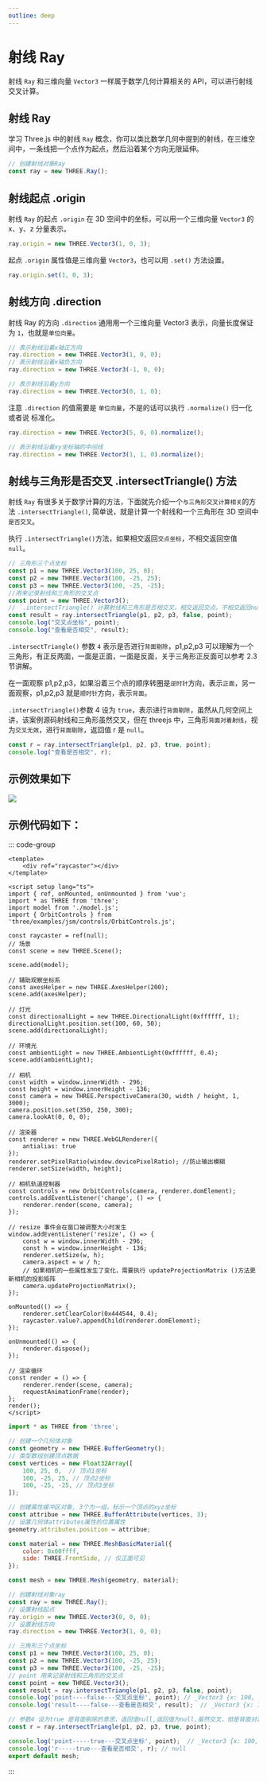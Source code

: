```yaml
---
outline: deep
---
```


# 射线 Ray

射线 `Ray` 和三维向量 `Vector3` 一样属于数学几何计算相关的 API，可以进行射线交叉计算。

## 射线 Ray

学习 Three.js 中的射线 `Ray` 概念，你可以类比数学几何中提到的射线，在三维空间中，一条线把一个点作为起点，然后沿着某个方向无限延伸。

```js
// 创建射线对象Ray
const ray = new THREE.Ray();
```

## 射线起点 .origin

射线 `Ray` 的起点 `.origin` 在 3D 空间中的坐标，可以用一个三维向量 `Vector3` 的 x、y、z 分量表示。

```js
ray.origin = new THREE.Vector3(1, 0, 3);
```

起点 `.origin` 属性值是三维向量 `Vector3`，也可以用 `.set()` 方法设置。

```js
ray.origin.set(1, 0, 3);
```

## 射线方向 .direction

射线 Ray 的方向 `.direction` 通用用一个三维向量 Vector3 表示，向量长度保证为 `1`，也就是`单位向量`。

```js
// 表示射线沿着x轴正方向
ray.direction = new THREE.Vector3(1, 0, 0);
// 表示射线沿着x轴负方向
ray.direction = new THREE.Vector3(-1, 0, 0);

// 表示射线沿着y方向
ray.direction = new THREE.Vector3(0, 1, 0);
```

注意 `.direction` 的值需要是 `单位向量`，不是的话可以执行 `.normalize()` 归一化 或者说 标准化。

```js
ray.direction = new THREE.Vector3(5, 0, 0).normalize();
```

```js
// 表示射线沿着xy坐标轴的中间线
ray.direction = new THREE.Vector3(1, 1, 0).normalize();
```

## 射线与三角形是否交叉 .intersectTriangle() 方法

射线 `Ray` 有很多关于数学计算的方法，下面就先介绍一个`与三角形交叉计算相关`的方法 `.intersectTriangle()`, 简单说，就是计算一个射线和一个三角形在 3D 空间中`是否交叉`。

执行 `.intersectTriangle()`方法，如果相交返回`交点坐标`，不相交返回空值 `null`。

```js
// 三角形三个点坐标
const p1 = new THREE.Vector3(100, 25, 0);
const p2 = new THREE.Vector3(100, -25, 25);
const p3 = new THREE.Vector3(100, -25, -25);
//用来记录射线和三角形的交叉点
const point = new THREE.Vector3();
// `.intersectTriangle()`计算射线和三角形是否相交叉，相交返回交点，不相交返回null
const result = ray.intersectTriangle(p1, p2, p3, false, point);
console.log("交叉点坐标", point);
console.log("查看是否相交", result);
```

`.intersectTriangle()` 参数 `4` 表示是否进行`背面剔除`，p1,p2,p3 可以理解为一个三角形，有正反两面，一面是正面，一面是反面，关于三角形正反面可以参考 2.3 节讲解。

在一面观察 p1,p2,p3，如果沿着三个点的顺序转圈是`逆时针`方向，表示`正面`，另一面观察，p1,p2,p3 就是`顺时针`方向，表示`背面`。

`.intersectTriangle()`参数 4 设为 `true`，表示进行`背面剔除`，虽然从几何空间上讲，该案例源码射线和三角形虽然交叉，但在 threejs 中，三角形`背面对着射线`，视为`交叉无效`，进行`背面剔除`，返回值 r 是 `null`。

```js
const r = ray.intersectTriangle(p1, p2, p3, true, point);
console.log("查看是否相交", r);
```
## 示例效果如下

![](/phaseK/raycaster.png)

## 示例代码如下：

::: code-group
```vue [index.vue]
<template>
    <div ref="raycaster"></div>
</template>

<script setup lang="ts">
import { ref, onMounted, onUnmounted } from 'vue';
import * as THREE from 'three';
import model from './model.js';
import { OrbitControls } from 'three/examples/jsm/controls/OrbitControls.js';

const raycaster = ref(null);
// 场景
const scene = new THREE.Scene();

scene.add(model);

// 辅助观察坐标系
const axesHelper = new THREE.AxesHelper(200);
scene.add(axesHelper);

// 灯光
const directionalLight = new THREE.DirectionalLight(0xffffff, 1);
directionalLight.position.set(100, 60, 50);
scene.add(directionalLight);

// 环境光
const ambientLight = new THREE.AmbientLight(0xffffff, 0.4);
scene.add(ambientLight);

// 相机
const width = window.innerWidth - 296;
const height = window.innerHeight - 136;
const camera = new THREE.PerspectiveCamera(30, width / height, 1, 3000);
camera.position.set(350, 250, 300);
camera.lookAt(0, 0, 0);

// 渲染器
const renderer = new THREE.WebGLRenderer({
    antialias: true
});
renderer.setPixelRatio(window.devicePixelRatio); //防止输出模糊
renderer.setSize(width, height);

// 相机轨道控制器
const controls = new OrbitControls(camera, renderer.domElement);
controls.addEventListener('change', () => {
    renderer.render(scene, camera);
});

// resize 事件会在窗口被调整大小时发生
window.addEventListener('resize', () => {
    const w = window.innerWidth - 296;
    const h = window.innerHeight - 136;
    renderer.setSize(w, h);
    camera.aspect = w / h;
    // 如果相机的一些属性发生了变化，需要执行 updateProjectionMatrix ()方法更新相机的投影矩阵
    camera.updateProjectionMatrix();
});

onMounted(() => {
    renderer.setClearColor(0x444544, 0.4);
    raycaster.value?.appendChild(renderer.domElement);
});

onUnmounted(() => {
    renderer.dispose();
});

// 渲染循环
const render = () => {
    renderer.render(scene, camera);
    requestAnimationFrame(render);
};
render();
</script>

```

```js [model.js]
import * as THREE from 'three';

// 创建一个几何体对象
const geometry = new THREE.BufferGeometry();
// 类型数组创建顶点数据
const vertices = new Float32Array([
    100, 25, 0,  // 顶点1坐标
    100, -25, 25, // 顶点2坐标
    100, -25, -25, // 顶点3坐标
]);

// 创建属性缓冲区对象, 3个为一组，标示一个顶点的xyz坐标
const attribue = new THREE.BufferAttribute(vertices, 3);
// 设置几何体attributes属性的位置属性
geometry.attributes.position = attribue;

const material = new THREE.MeshBasicMaterial({
    color: 0x00ffff,
    side: THREE.FrontSide, // 仅正面可见
});

const mesh = new THREE.Mesh(geometry, material);

// 创建射线对象ray
const ray = new THREE.Ray();
// 设置射线起点
ray.origin = new THREE.Vector3(0, 0, 0);
// 设置射线方向
ray.direction = new THREE.Vector3(1, 0, 0);

// 三角形三个点坐标
const p1 = new THREE.Vector3(100, 25, 0);
const p2 = new THREE.Vector3(100, -25, 25);
const p3 = new THREE.Vector3(100, -25, -25);
// point 用来记录射线和三角形的交叉点
const point = new THREE.Vector3();
const result = ray.intersectTriangle(p1, p2, p3, false, point);
console.log('point----false---交叉点坐标', point); // _Vector3 {x: 100, y: 0, z: 0}
console.log('result----false---查看是否相交', result);  // _Vector3 {x: 100, y: 0, z: 0}

// 参数4 设为true 是背面剔除的意思，返回值null,返回值为null,虽然交叉，但是背面对着射线，视为无效
const r = ray.intersectTriangle(p1, p2, p3, true, point);

console.log('point-----true---交叉点坐标', point);  // _Vector3 {x: 100, y: 0, z: 0}
console.log('r-----true---查看是否相交', r); // null
export default mesh;
```
:::
